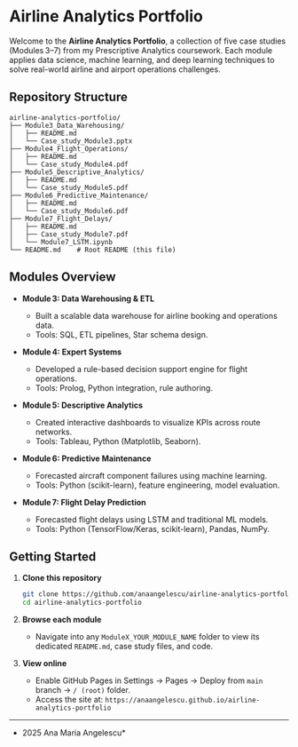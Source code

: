 # Airline Analytics Portfolio

Welcome to the **Airline Analytics Portfolio**, a collection of five case studies (Modules 3–7) from my Prescriptive Analytics coursework. Each module applies data science, machine learning, and deep learning techniques to solve real-world airline and airport operations challenges.

## Repository Structure

```text
airline-analytics-portfolio/
├── Module3_Data_Warehousing/
│   ├── README.md
│   └── Case_study_Module3.pptx
├── Module4_Flight_Operations/
│   ├── README.md
│   └── Case_study_Module4.pdf
├── Module5_Descriptive_Analytics/
│   ├── README.md
│   └── Case_study_Module5.pdf
├── Module6_Predictive_Maintenance/
│   ├── README.md
│   └── Case_study_Module6.pdf
├── Module7_Flight_Delays/
│   ├── README.md
│   ├── Case_study_Module7.pdf
│   └── Module7_LSTM.ipynb
└── README.md    # Root README (this file)
```

## Modules Overview

* **Module 3: Data Warehousing & ETL**

  * Built a scalable data warehouse for airline booking and operations data.
  * Tools: SQL, ETL pipelines, Star schema design.

* **Module 4: Expert Systems**

  * Developed a rule-based decision support engine for flight operations.
  * Tools: Prolog, Python integration, rule authoring.

* **Module 5: Descriptive Analytics**

  * Created interactive dashboards to visualize KPIs across route networks.
  * Tools: Tableau, Python (Matplotlib, Seaborn).

* **Module 6: Predictive Maintenance**

  * Forecasted aircraft component failures using machine learning.
  * Tools: Python (scikit-learn), feature engineering, model evaluation.

* **Module 7: Flight Delay Prediction**

  * Forecasted flight delays using LSTM and traditional ML models.
  * Tools: Python (TensorFlow/Keras, scikit-learn), Pandas, NumPy.

## Getting Started

1. **Clone this repository**

   ```bash
   git clone https://github.com/anaangelescu/airline-analytics-portfolio.git
   cd airline-analytics-portfolio
   ```

2. **Browse each module**

   * Navigate into any `ModuleX_YOUR_MODULE_NAME` folder to view its dedicated `README.md`, case study files, and code.

3. **View online**

   * Enable GitHub Pages in Settings → Pages → Deploy from `main` branch → `/ (root)` folder.
   * Access the site at: `https://anaangelescu.github.io/airline-analytics-portfolio`

---

* 2025 Ana Maria Angelescu*
